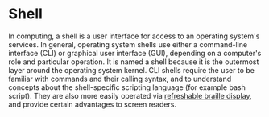 # Shell

In computing, a shell is a user interface for access to an operating system's services.
In general, operating system shells use either a command-line interface (CLI) or graphical user interface (GUI),
depending on a computer's role and particular operation.
It is named a shell because it is the outermost layer around the operating system kernel.
CLI shells require the user to be familiar with commands and their calling syntax,
and to understand concepts about the shell-specific scripting language (for example bash script).
They are also more easily operated via [refreshable braille display](https://en.wikipedia.org/wiki/Refreshable_braille_display),
and provide certain advantages to screen readers.

